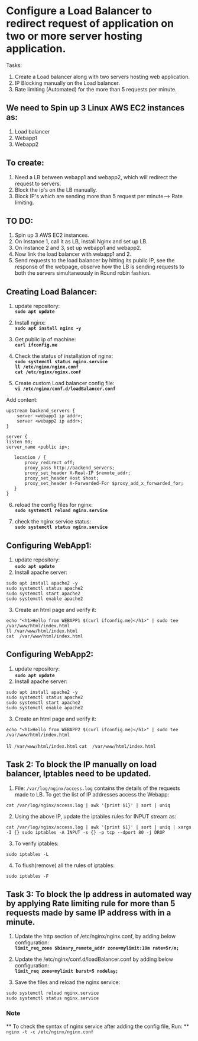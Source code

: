 # Configure a Load Balancer to redirect request of application on two or more server hosting application.
Tasks:
1. Create a Load balancer along with two servers hosting web application.
2. IP Blocking manually on the Load balancer. 
3. Rate limiting (Automated) for the more than 5 requests per minute.

## **We need to Spin up 3 Linux AWS EC2 instances as:**
1. Load balancer
2. Webapp1
3. Webapp2

## **To create:**

1. Need a LB between webapp1 and webapp2, which will redirect the request to servers.
2. Block the ip's on the LB manually.
3. Block IP's which are sending more than 5 request per minute--> Rate limiting.

## **TO DO:**
1. Spin up 3 AWS EC2 instances.
2. On Instance 1, call it as LB, install Nginx and set up LB.
3. On instance 2 and 3, set up webapp1 and webapp2.
4. Now link the load balancer with webapp1 and 2.
5. Send requests to the load balancer by hitting its public IP, see the response of the webpage, observe how the LB is sending requests to both the servers simultaneously in Round robin fashion.

## **Creating Load Balancer:**

1. update repository:<br/>
**`sudo apt update`**
2. Install nginx: <br/>
**`sudo apt install nginx -y`**
3. Get public ip of machine: <br/>
**`curl ifconfig.me`**
4. Check the status of installation of nginx:<br/>
**`sudo systemctl status nginx.service`**<br/>
**`ll /etc/nginx/nginx.conf`**<br/>
**`cat /etc/nginx/nginx.conf`**<br/>

5. Create custom Load balancer config file: <br/>
**`vi /etc/nginx/conf.d/loadBalancer.conf`**

Add content: <br/>
```
upstream backend_servers {
    server <webapp1 ip addr>;
    server <webapp2 ip addr>;
}

server {
listen 80;
server_name <public ip>;

   location / {
       proxy_redirect off;
       proxy_pass http://backend_servers;
       proxy_set_header X-Real-IP $remote_addr;
       proxy_set_header Host $host;
       proxy_set_header X-Forwarded-For $proxy_add_x_forwarded_for;
   }
}
```

6. reload the config files for nginx:<br/>
**`sudo systemctl reload nginx.service`**

7. check the nginx service status:<br/>
  **`sudo systemctl status nginx.service`**


## **Configuring WebApp1:** <br/>
1. update repository:<br/>
**`sudo apt update`**
2. Install apache server: <br/>
```
sudo apt install apache2 -y
sudo systemctl status apache2
sudo systemctl start apache2
sudo systemctl enable apache2
```
3. Create an html page and verify it:<br/>
```
echo "<h1>Hello from WEBAPP1 $(curl ifconfig.me)</h1>" | sudo tee /var/www/html/index.html
ll /var/www/html/index.html
cat  /var/www/html/index.html
```

## **Configuring WebApp2:** <br/>
1. update repository:<br/>
**`sudo apt update`**
2. Install apache server: <br/>
```
sudo apt install apache2 -y
sudo systemctl status apache2
sudo systemctl start apache2
sudo systemctl enable apache2
```
3. Create an html page and verify it:<br/>
```
echo "<h1>Hello from WEBAPP2 $(curl ifconfig.me)</h1>" | sudo tee /var/www/html/index.html
```
  `ll /var/www/html/index.html`
  `cat  /var/www/html/index.html`


## **Task 2: To block the IP manually on load balancer, Iptables need to be updated.** <br/>
1. File: `/var/log/nginx/access.log` contains the details of the requests made to LB.
To get the list of IP addresses access the Webapp: <br/>
```
cat /var/log/nginx/access.log | awk '{print $1}' | sort | uniq
```
2. Using the above IP, update the iptables rules for INPUT stream as: <br/>
```
cat /var/log/nginx/access.log | awk '{print $1}' | sort | uniq | xargs -I {} sudo iptables -A INPUT -s {} -p tcp --dport 80 -j DROP
```

3. To verify iptables:
```
sudo iptables -L
```
4. To flush(remove) all the rules of iptables:
```
sudo iptables -F
```

## **Task 3: To block the Ip address in automated way by applying Rate limiting rule for more than 5 requests made by same IP address with in a minute.** <br/>

1. Update the http section of /etc/nginx/nginx.conf, by adding below configuration:<br/>
   **`limit_req_zone $binary_remote_addr zone=mylimit:10m rate=5r/m;`**

2. Update the /etc/nginx/conf.d/loadBalancer.conf by adding below configuration: <br/>
   **`limit_req zone=mylimit burst=5 nodelay;`**

3. Save the files and reload the nginx service:<br/>
```
sudo systemctl reload nginx.service
sudo systemctl status nginx.service
```

### Note
** To check the syntax of nginx service after adding the config file, Run: **<br/>
`nginx -t -c /etc/nginx/nginx.conf `
